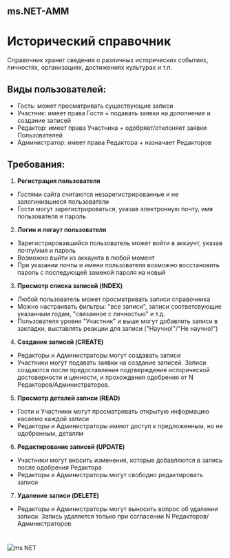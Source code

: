 ## ms.NET-AMM

# Исторический справочник  

Справочник хранит сведения о различных исторических событиях, личностях, организациях, достижениях культурах и т.п.



## Виды пользователей:

- Гость: может просматривать существующие записи
- Участник: имеет права Гостя + подавать заявки на дополнение и создание записей
- Редактор: имеет права Участника + одобряет/отклоняет заявки Пользователей
- Администратор: имеет права Редактора + назначает Редакторов

## Требования:

1. **Регистрация пользователя**
- Гостями сайта считаются незарегистрированные и не залогинившиеся пользователи
- Гости могут зарегистрироваться, указав электронную почту, имя пользователя и пароль

2. **Логин и логаут пользователя**
- Зарегистрировавшийся пользователь может войти в аккаунт, указав почту/имя и пароль
- Возможно выйти из аккаунта в любой момент
- При указании почты и имени пользователя возможно восстановить пароль с последующей заменой пароля на новый

3. **Просмотр списка записей (INDEX)**
 - Любой пользователь может просматривать записи справочника
 - Можно настраивать фильтры: "все записи", записи соответсвующие указанным годам, "связанное с личностью" и т.д.
 - Пользователя уровня "Участник" и выше могут добавлять записи в закладки, выставлять реакции для записи ("Научно!"/"Не научно!")

4. **Создание записей (CREATE)**
 - Редакторы и Администраторы могут создавать записи
 - Участники могут подавать заявки на создание записей. Записи создаются после предоставления подтверждения исторической достоверности и ценности, и прохождения одобрения от N Редакторов/Администраторов.

5. **Просмотр деталей записи (READ)**
 - Гости и Участники могут просматривать открытую информацию касаемо каждой записи
 - Редакторы и Администраторы имеют доступ к предложенным, но не одобренным, деталям

6. **Редактирование записей (UPDATE)**
 - Участники могут вносить изменения, которые добавляются в запись после одобрения Редактора
 - Редакторы и Администраторы могут свободно редактировать записи

7. **Удаление записи (DELETE)**
 - Редакторы и Администраторы могут выносить вопрос об удалении записи. Запись удаляется только при согласении N Редакторов/Администраторов.



#

![ms NET](https://github.com/user-attachments/assets/4b477b84-8e28-4e96-a4bd-e3baaf1d8899)

